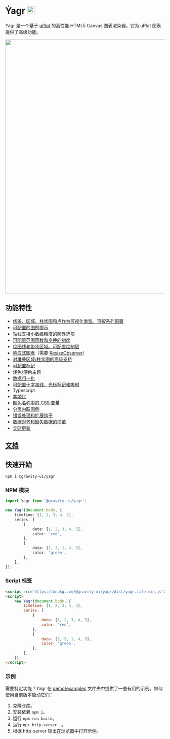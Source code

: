 # Ẏagr <img src="https://raw.githubusercontent.com/gravity-ui/yagr/main/docs/assets/yagr.svg" width="24px" height="24px" />

Yagr 是一个基于 [uPlot](https://github.com/leeoniya/uPlot) 的高性能 HTML5 Canvas 图表渲染器。它为 uPlot 图表提供了高级功能。

<img src="https://raw.githubusercontent.com/gravity-ui/yagr/main/docs/assets/demo.png" width="800" />

## 功能特性

-   [线条、区域、柱状图和点作为可视化类型。可按系列配置](https://yagr.tech/en/api/visualization)
-   [可配置的图例提示](https://yagr.tech/en/plugins/tooltip)
-   [轴线支持小数级精度的额外选项](https://yagr.tech/en/api/axes)
-   [可配置范围函数和变换的刻度](https://yagr.tech/en/api/scales)
-   [绘图线和带状区域。可配置绘制层](https://yagr.tech/en/plugins/plot-lines)
-   [响应式图表](https://yagr.tech/en/api/settings#adaptivity)（需要 [ResizeObserver](https://developer.mozilla.org/en-US/docs/Web/API/ResizeObserver)）
-   [对堆叠区域/柱状图的高级支持](https://yagr.tech/en/api/scales#stacking)
-   [可配置标记](./docs/api/markers.md)
-   [浅色/深色主题](https://yagr.tech/en/api/settings#theme)
-   [数据归一化](https://yagr.tech/en/api/scales#normalization)
-   [可配置十字准线、光标标记和吸附](https://yagr.tech/en/api/cursor)
-   Typescript
-   [本地化](https://yagr.tech/en/api/settings#localization)
-   [颜色名称中的 CSS 变量](https://yagr.tech/en/api/css)
-   [分页内联图例](https://yagr.tech/en/plugins/legend)
-   [错误处理和扩展钩子](https://yagr.tech/en/api/lifecycle)
-   [数据对齐和缺失数据的插值](https://yagr.tech/en/api/data-processing)
-   [实时更新](https://yagr.tech/en/api/dynamic-updates)

## [文档](https://yagr.tech)

## 快速开始

```
npm i @gravity-ui/yagr
```

### NPM 模块

```typescript
import Yagr from '@gravity-ui/yagr';

new Yagr(document.body, {
    timeline: [1, 2, 3, 4, 5],
    series: [
        {
            data: [1, 2, 3, 4, 5],
            color: 'red',
        },
        {
            data: [2, 3, 1, 4, 5],
            color: 'green',
        },
    ],
});
```

### Script 标签

```html
<script src="https://unpkg.com/@gravity-ui/yagr/dist/yagr.iife.min.js"></script>
<script>
    new Yagr(document.body, {
        timeline: [1, 2, 3, 4, 5],
        series: [
            {
                data: [1, 2, 3, 4, 5],
                color: 'red',
            },
            {
                data: [2, 3, 1, 4, 5],
                color: 'green',
            },
        ],
    });
</script>
```

### 示例

需要特定功能？Yagr 在 [demo/examples](./demo/examples/) 文件夹中提供了一些有用的示例。如何使用当前版本启动它们：

1. 克隆仓库。
2. 安装依赖 `npm i`。
3. 运行 `npm run build`。
4. 运行 `npx http-server .`。
5. 根据 http-server 输出在浏览器中打开示例。